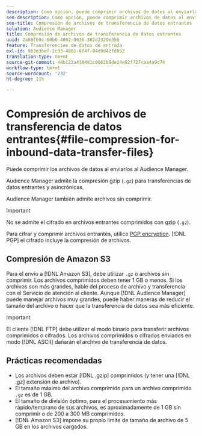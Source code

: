 ```yaml
---
description: Como opción, puede comprimir archivos de datos al enviarlos al Audience Manager.
seo-description: Como opción, puede comprimir archivos de datos al enviarlos al Audience Manager.
seo-title: Compresión de archivos de transferencia de datos entrantes
solution: Audience Manager
title: Compresión de archivos de transferencia de datos entrantes
uuid: 2a68f69c-60b0-4002-863b-302d2320e356
feature: Transferencias de datos de entrada
exl-id: 9b3e3bef-2c93-4801-8f4f-04d9d42fd952
translation-type: tm+mt
source-git-commit: 48b122a4184d1c0662b9de14e92f727caa4a9d74
workflow-type: tm+mt
source-wordcount: '232'
ht-degree: 11%

---
```


# Compresión de archivos de transferencia de datos entrantes{#file-compression-for-inbound-data-transfer-files}

Puede comprimir los archivos de datos al enviarlos al Audience Manager.

<!-- inbound-file-compression.xml -->

Audience Manager admite la compresión gzip (`.gz`) para transferencias de datos entrantes y asincrónicas.

Audience Manager también admite archivos sin comprimir.

>[!IMPORTANT]
>
>No se admite el cifrado en archivos entrantes comprimidos con gzip (`.gz`).
>
>Para cifrar y comprimir archivos entrantes, utilice [PGP encryption](../../../integration/sending-audience-data/batch-data-transfer-explained/inbound-file-encryption.md). [!DNL PGP] el cifrado incluye la compresión de archivos.

## Compresión de Amazon S3

Para el envío a [!DNL Amazon S3], debe utilizar `.gz` o archivos sin comprimir. Los archivos comprimidos deben tener 1 GB o menos. Si los archivos son más grandes, hable del proceso de archivo y transferencia con el Servicio de atención al cliente. Aunque [!DNL Audience Manager] puede manejar archivos muy grandes, puede haber maneras de reducir el tamaño del archivo o hacer que la transferencia de datos sea más eficiente.

>[!IMPORTANT]
>
>El cliente [!DNL FTP] debe utilizar el modo binario para transferir archivos comprimidos o cifrados. Los archivos comprimidos o cifrados enviados en modo [!DNL ASCII] dañarán el archivo de transferencia de datos.

## Prácticas recomendadas

* Los archivos deben estar [!DNL .gzip] comprimidos (y tener una [!DNL .gz] extensión de archivo).
* El tamaño máximo del archivo comprimido para un archivo comprimido `.gz` es de 1 GB.
* El tamaño de división óptimo, para el procesamiento más rápido/temprano de sus archivos, es aproximadamente de 1 GB sin comprimir o de 200 a 300 MB comprimidos.
* [!DNL Amazon S3] impone su propio límite de tamaño de archivo de 5 GB en los archivos cargados.
